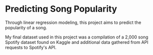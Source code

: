 # Predicting Song Popularity

Through linear regression modeling, this project aims to predict the popularity of a song. 

My final dataset used in this project was a compilation of a 2,000 song Spotify dataset found on Kaggle and additional data gathered from API requests to Spotify's API. 
